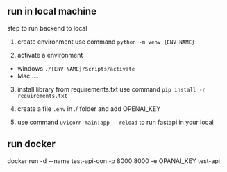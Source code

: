 
## run in local machine

step to run backend to local
1. create environment use command `python -m venv {ENV NAME}`

2. activate a environment 
- windows `./{ENV NAME}/Scripts/activate`
- Mac ....

3. install library from requirements.txt use command `pip install -r requirements.txt`

4. create a file `.env` in ./ folder and add OPENAI_KEY

5. use command `uvicorn main:app --reload` to run fastapi in your local

## run docker

docker run -d --name test-api-con -p 8000:8000 -e OPANAI_KEY test-api

